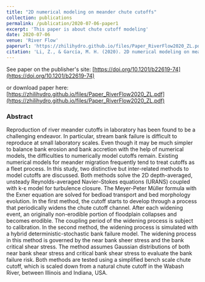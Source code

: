 ```yaml
---
title: "2D numerical modeling on meander chute cutoffs"
collection: publications
permalink: /publication/2020-07-06-paper1
excerpt: 'This paper is about chute cutoff modeling'
date: 2020-07-06
venue: 'River Flow'
paperurl: 'https://zhilihydro.github.io/files/Paper_RiverFlow2020_ZL.pdf'
citation: 'Li, Z., & García, M. H. (2020). 2D numerical modeling on meander chute cutoffs. In River Flow 2020 (pp. 524-529). CRC Press. doi: https://doi.org/10.1201/b22619-74'
---
```


See paper on the publisher's site: [https://doi.org/10.1201/b22619-74](https://doi.org/10.1201/b22619-74)

or download paper here: [https://zhilihydro.github.io/files/Paper_RiverFlow2020_ZL.pdf](https://zhilihydro.github.io/files/Paper_RiverFlow2020_ZL.pdf)

### Abstract

Reproduction of river meander cutoffs in laboratory has been found to be a challenging endeavor. In particular, stream bank failure is difficult to reproduce at small laboratory scales. Even though it may be much simpler to balance bank erosion and bank accretion with the help of numerical models, the difficulties to numerically model cutoffs remain. Existing numerical models for meander migration frequently tend to treat cutoffs as a fleet process. In this study, two distinctive but inter-related methods to model cutoffs are discussed. Both methods solve the 2D depth-averaged, unsteady Reynolds-averaged Navier–Stokes equations (URANS) coupled with k-ε model for turbulence closure. The Meyer-Peter Müller formula with the Exner equation are solved for bedload transport and bed morphology evolution. In the first method, the cutoff starts to develop through a process that periodically widens the chute cutoff channel. After each widening event, an originally non-erodible portion of floodplain collapses and becomes erodible. The coupling period of the widening process is subject to calibration. In the second method, the widening process is simulated with a hybrid deterministic-stochastic bank failure model. The widening process in this method is governed by the near bank sheer stress and the bank critical shear stress. The method assumes Gaussian distributions of both near bank shear stress and critical bank shear stress to evaluate the bank failure risk. Both methods are tested using a simplified bench scale chute cutoff, which is scaled down from a natural chute cutoff in the Wabash River, between Illinois and Indiana, USA.
